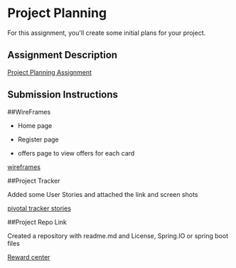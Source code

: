 # Project Planning
For this assignment, you'll create some initial plans for your project.

## Assignment Description
[Project Planning Assignment](https://education.launchcode.org/liftoff/assignments/planning/)

## Submission Instructions

##WireFrames

- Home page

- Register page

- offers page to view offers for each card

[wireframes](https://app.moqups.com/suha/cDUnBFKZzw/view/page/a591b6c06)



##Project Tracker

Added some User Stories and attached the link and screen shots

[pivotal tracker stories](https://www.pivotaltracker.com/n/projects/2239384)


##Project Repo Link

Created a repository with readme.md and License, Spring.IO or spring boot files

[Reward center](https://github.com/suhachakka/reward-center.git)
